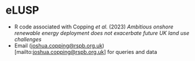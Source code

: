 # eLUSP
+ R code associated with Copping *et al.* (2023) *Ambitious onshore renewable energy deployment does not exacerbate future UK land use challenges*
+ Email (joshua.copping@rspb.org.uk)[mailto:joshua.copping@rspb.org.uk] for queries and data
